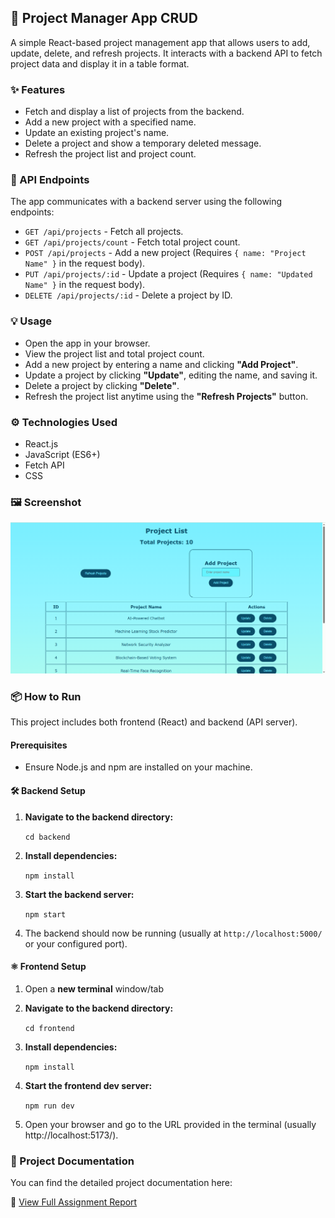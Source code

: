 ## 📁 Project Manager App CRUD
A simple React-based project management app that allows users to add, update, delete, and refresh projects.
It interacts with a backend API to fetch project data and display it in a table format.

### ✨ Features

* Fetch and display a list of projects from the backend.
* Add a new project with a specified name.
* Update an existing project's name.
* Delete a project and show a temporary deleted message.
* Refresh the project list and project count.

### 🔌 API Endpoints

The app communicates with a backend server using the following endpoints:

* `GET /api/projects` - Fetch all projects.
* `GET /api/projects/count` - Fetch total project count.
* `POST /api/projects` - Add a new project (Requires `{ name: "Project Name" }` in the request body).
* `PUT /api/projects/:id` - Update a project (Requires `{ name: "Updated Name" }` in the request body).
* `DELETE /api/projects/:id` - Delete a project by ID.

### 💡 Usage

* Open the app in your browser.
* View the project list and total project count.
* Add a new project by entering a name and clicking **"Add Project"**.
* Update a project by clicking **"Update"**, editing the name, and saving it.
* Delete a project by clicking **"Delete"**.
* Refresh the project list anytime using the **"Refresh Projects"** button.

### ⚙️ Technologies Used

* React.js
* JavaScript (ES6+)
* Fetch API
* CSS

### 🖼️ Screenshot
![image_alt](https://github.com/bismah-nasir/crud-mini-project/blob/91b0db166433c34a7fbd2b3c9c5daa3b1c501823/crud-mini-project.PNG)

### 📦 How to Run
This project includes both frontend (React) and backend (API server).

#### Prerequisites
* Ensure Node.js and npm are installed on your machine.
  
#### 🛠️ Backend Setup
1. **Navigate to the backend directory:**

   `cd backend`
2. **Install dependencies:**

   `npm install`
3. **Start the backend server:**

   `npm start`
4. The backend should now be running (usually at `http://localhost:5000/` or your configured port).

#### ⚛️ Frontend Setup
1. Open a **new terminal** window/tab
2. **Navigate to the backend directory:**

   `cd frontend`
3. **Install dependencies:**

   `npm install`
4. **Start the frontend dev server:**

   `npm run dev`
5. Open your browser and go to the URL provided in the terminal (usually http://localhost:5173/).

### 📄 Project Documentation

You can find the detailed project documentation here:

🔗 [View Full Assignment Report](https://github.com/bismah-nasir/crud-mini-project/blob/main/B21110006023%20BISMAH%20NASIR%20CRUD%20OPERATIONS%20APP.pdf)
